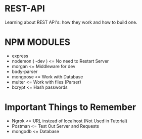 # REST-API
Learning about REST API's: how they work and how to build one.

# NPM MODULES
- express
- nodemon ( -dev ) <= No need to Restart Server
- morgan <= Middleware for dev
- body-parser
- mongoose <= Work with Database
- multer <= Work with files (Parser)
- bcrypt <= Hash passwords

# Important Things to Remember
- Ngrok <= URL instead of localhost (Not Used in Tutorial)
- Postman <= Test Out Server and Requests
- mongodb <= Database